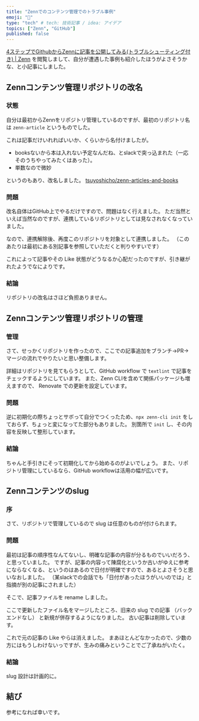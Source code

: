 ```yaml
---
title: "Zennでのコンテンツ管理でのトラブル事例"
emoji: "🤔"
type: "tech" # tech: 技術記事 / idea: アイデア
topics: ["Zenn", "GitHub"]
published: false
---
```


 [4ステップでGithubからZennに記事を公開してみる(トラブルシューティング付き) | Zenn](https://zenn.dev/ohbashunsuke/articles/20200917001-deploy-with-github) を閲覧しまして、自分が遭遇した事例も紹介したほうがよさそうかな、と小記事にしました。

## Zennコンテンツ管理リポジトリの改名

### 状態

自分は最初からZennをリポジトリ管理しているのですが、最初のリポジトリ名は `zenn-article` というものでした。

これは記事だけいれればいいか、くらいから名付けましたが。

- booksないから本は入れない予定なんだね、とslackで突っ込まれた（一応そのうちやってみたくはあった）。
- 単数なので微妙

というのもあり、改名しました。 [tsuyoshicho/zenn-articles-and-books](https://github.com/tsuyoshicho/zenn-articles-and-books)


### 問題

改名自体はGitHub上でやるだけですので、問題はなく行えました。
ただ当然といえば当然なのですが、連携しているリポジトリとしては見なされなくなっていました。

なので、連携解除後、再度このリポジトリを対象として連携しました。
（このあたりは最初にある別記事を参照していただくと判りやすいです）

これによって記事やその Like 状態がどうなるか心配だったのですが、引き継がれたようでなによりです。

### 結論

リポジトリの改名はさほど負担ありません。

## Zennコンテンツ管理リポジトリの管理

### 管理

さて、せっかくリポジトリを作ったので、ここでの記事追加をブランチ->PR->マージの流れでやりたいと思い整備します。

詳細はリポジトリを見てもらうとして、GitHub workflow で `textlint` で記事をチェックするようにしています。
また、Zenn CLIを含めて関係パッケージも増えますので、 Renovate での更新を設定しています。

### 問題

逆に初期化の際ちょっとサボって自分でつくったため、`npx zenn-cli init` をしておらず、ちょっと変になってた部分もありました。
別箇所で `init` し、その内容を反映して整形しています。

### 結論

ちゃんと手引きにそって初期化してから始めるのがよいでしょう。
また、リポジトリ管理にしているなら、GitHub workflowは活用の幅が広いです。

## Zennコンテンツのslug

### 序

さて、リポジトリで管理しているので slug は任意のものが付けられます。

### 問題

最初は記事の順序性なんてないし、明確な記事の内容が分るものでいいだろう、と思っていました。
ですが、記事の内容って陳腐化というか古いがゆえに参考にならなくなる、というのはあるので日付が明確ですので、あるとよさそうと思いなおしました。
（某slackでの会話でも「日付があったほうがいいのでは」と指摘が別の記事にされました）

そこで、記事ファイルを rename しました。

ここで更新したファイル名をマージしたところ、旧来の slug での記事 （バックエンドなし） と新規が併存するようになりました。
古い記事は削除しています。

これで元の記事の Like やらは消えました。
まあほとんどなかったので、少数の方にはもうしわけないっですが、生みの痛みということでご了承ねがいたく。

### 結論

slug 設計は計画的に。

## 結び

参考になれば幸いです。

